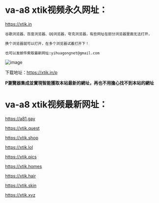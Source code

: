 # va-a8  xtik视频永久网址：

https://xtik.in

```
谷歌浏览器、百度浏览器、QQ浏览器，夸克浏览器，有些网址在部分浏览器里面无法打开，

换个浏览器就可以打开，在多个浏览器试着打开下！

也可以发邮件索取最新网址:yihuagongnet@gmail.com
```
![image](https://github.com/yihuagongnet/va-a1/assets/141849781/b5817805-9ca1-41d4-a924-18596d56a350)

下载地址：https://xtik.in/p

**P瀏覽器集成並實現智能獲取本站最新的網址，再也不用擔心找不到本站的網址**

# va-a8  xtik视频最新网址：

https://a81.gay 

https://xtik.quest

https://xtik.shop

https://xtik.lol

https://xtik.pics

https://xtik.homes

https://xtik.hair

https://xtik.skin

https://xtik.xyz
